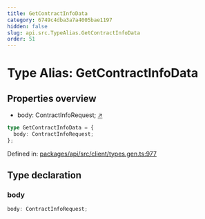 ```yaml
---
title: GetContractInfoData
category: 6749c4dba3a7a4005bae1197
hidden: false
slug: api.src.TypeAlias.GetContractInfoData
order: 51
---
```


# Type Alias: GetContractInfoData

## Properties overview

- body:  ContractInfoRequest; [↗](#body)

```ts
type GetContractInfoData = {
  body: ContractInfoRequest;
};
```

Defined in: [packages/api/src/client/types.gen.ts:977](https://github.com/zkcloudworker/minatokens-lib/blob/main/packages/api/src/client/types.gen.ts#L977)

## Type declaration

### body

```ts
body: ContractInfoRequest;
```
